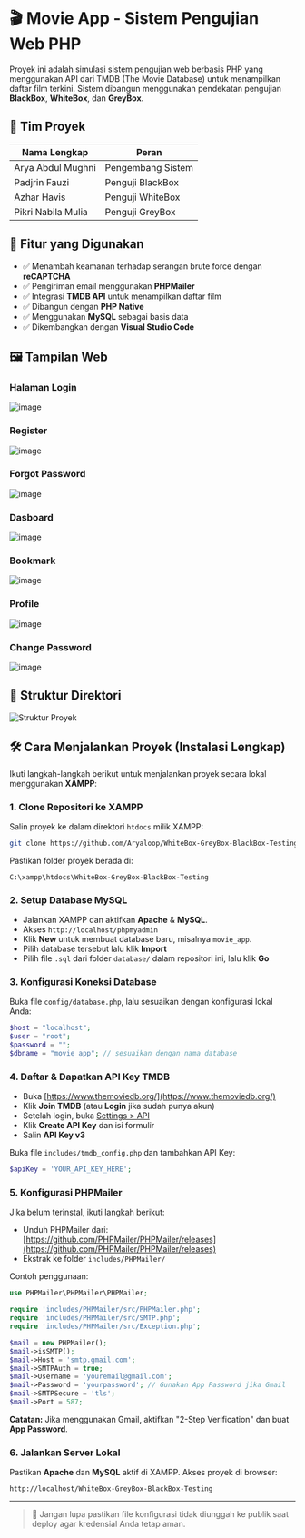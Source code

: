 
# 🎬 Movie App - Sistem Pengujian Web PHP

Proyek ini adalah simulasi sistem pengujian web berbasis PHP yang menggunakan API dari TMDB (The Movie Database) untuk menampilkan daftar film terkini. Sistem dibangun menggunakan pendekatan pengujian **BlackBox**, **WhiteBox**, dan **GreyBox**.

## 👥 Tim Proyek

| Nama Lengkap            | Peran               |
|-------------------------|---------------------|
| Arya Abdul Mughni       | Pengembang Sistem   |
| Padjrin Fauzi           | Penguji BlackBox    |
| Azhar Havis             | Penguji WhiteBox    |
| Pikri Nabila Mulia      | Penguji GreyBox     |

## 🚀 Fitur yang Digunakan

- ✅ Menambah keamanan terhadap serangan brute force dengan **reCAPTCHA**
- ✅ Pengiriman email menggunakan **PHPMailer**
- ✅ Integrasi **TMDB API** untuk menampilkan daftar film
- ✅ Dibangun dengan **PHP Native**
- ✅ Menggunakan **MySQL** sebagai basis data
- ✅ Dikembangkan dengan **Visual Studio Code**

## 🖼️ Tampilan Web

### Halaman Login
![image](https://github.com/user-attachments/assets/7c5e6832-d2a6-4adb-8a52-69c68ec0afad)
### Register
![image](https://github.com/user-attachments/assets/b79baf8e-8b90-4e18-b1f9-9862a197075a)
### Forgot Password
![image](https://github.com/user-attachments/assets/f4409472-81df-46ef-8033-4b0f019237a6)
### Dasboard
![image](https://github.com/user-attachments/assets/3493a633-b1c6-46b5-b7f8-6fcc424cdb51)
### Bookmark
![image](https://github.com/user-attachments/assets/dd935331-b72f-46bb-b773-28c5966b5315)
### Profile
![image](https://github.com/user-attachments/assets/b676de99-3ac9-4e4d-baaf-dec87bd79c3f)
### Change Password
![image](https://github.com/user-attachments/assets/e44e3c67-165d-44a4-8f37-2c26e85865e7)




## 📂 Struktur Direktori

![Struktur Proyek](https://github.com/user-attachments/assets/7307e57a-bee2-4bd0-90a5-588bd3facca6)

## 🛠️ Cara Menjalankan Proyek (Instalasi Lengkap)

Ikuti langkah-langkah berikut untuk menjalankan proyek secara lokal menggunakan **XAMPP**:

### 1. Clone Repositori ke XAMPP

Salin proyek ke dalam direktori `htdocs` milik XAMPP:

```bash
git clone https://github.com/Aryaloop/WhiteBox-GreyBox-BlackBox-Testing
```

Pastikan folder proyek berada di:

```
C:\xampp\htdocs\WhiteBox-GreyBox-BlackBox-Testing
```

### 2. Setup Database MySQL

- Jalankan XAMPP dan aktifkan **Apache** & **MySQL**.
- Akses `http://localhost/phpmyadmin`
- Klik **New** untuk membuat database baru, misalnya `movie_app`.
- Pilih database tersebut lalu klik **Import**
- Pilih file `.sql` dari folder `database/` dalam repositori ini, lalu klik **Go**

### 3. Konfigurasi Koneksi Database

Buka file `config/database.php`, lalu sesuaikan dengan konfigurasi lokal Anda:

```php
$host = "localhost";
$user = "root";
$password = "";
$dbname = "movie_app"; // sesuaikan dengan nama database
```

### 4. Daftar & Dapatkan API Key TMDB

- Buka [https://www.themoviedb.org/](https://www.themoviedb.org/)
- Klik **Join TMDB** (atau **Login** jika sudah punya akun)
- Setelah login, buka [Settings > API](https://www.themoviedb.org/settings/api)
- Klik **Create API Key** dan isi formulir
- Salin **API Key v3**

Buka file `includes/tmdb_config.php` dan tambahkan API Key:

```php
$apiKey = 'YOUR_API_KEY_HERE';
```

### 5. Konfigurasi PHPMailer

Jika belum terinstal, ikuti langkah berikut:

- Unduh PHPMailer dari: [https://github.com/PHPMailer/PHPMailer/releases](https://github.com/PHPMailer/PHPMailer/releases)
- Ekstrak ke folder `includes/PHPMailer/`

Contoh penggunaan:

```php
use PHPMailer\PHPMailer\PHPMailer;

require 'includes/PHPMailer/src/PHPMailer.php';
require 'includes/PHPMailer/src/SMTP.php';
require 'includes/PHPMailer/src/Exception.php';

$mail = new PHPMailer();
$mail->isSMTP();
$mail->Host = 'smtp.gmail.com';
$mail->SMTPAuth = true;
$mail->Username = 'youremail@gmail.com';
$mail->Password = 'yourpassword'; // Gunakan App Password jika Gmail
$mail->SMTPSecure = 'tls';
$mail->Port = 587;
```

**Catatan:** Jika menggunakan Gmail, aktifkan "2-Step Verification" dan buat **App Password**.

### 6. Jalankan Server Lokal

Pastikan **Apache** dan **MySQL** aktif di XAMPP. Akses proyek di browser:

```
http://localhost/WhiteBox-GreyBox-BlackBox-Testing
```

---

> 📌 Jangan lupa pastikan file konfigurasi tidak diunggah ke publik saat deploy agar kredensial Anda tetap aman.
